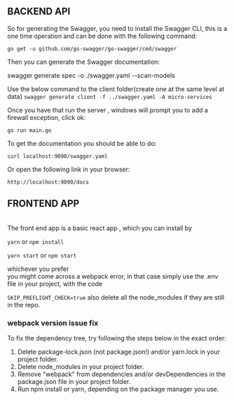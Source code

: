 ## BACKEND API
So for generating the Swagger, you need to install the Swagger CLI, this is a one time operation and can be done with the following command:

`go get -u github.com/go-swagger/go-swagger/cmd/swagger ` 

Then you can generate the Swagger documentation:

swagger generate spec -o ./swagger.yaml --scan-models

Use the below command to the client folder(create one at the same level at data)
`swagger generate client -f ../swagger.yaml -A micro-services`

Once you have that run the server , windows will prompt you to add a firewall exception, click ok:

`go run main.go`

To get the documentation you should be able to do:

`curl localhost:9090/swagger.yaml`

Or open the following link in your browser:

`http://localhost:9090/docs`

## FRONTEND APP
<br> The front end app is a basic react app , which you can install by

`yarn` or
`npm install`

`yarn start` or
`npm start`

whichever you prefer<br>
you might come across a webpack error, in that case simply use the .env file in your project, with the code<br>

`SKIP_PREFLIGHT_CHECK=true`
 also delete all the node_modules if they are still in the repo.

 ### webpack version issue fix

 To fix the dependency tree, try following the steps below in the exact order:

  1. Delete package-lock.json (not package.json!) and/or yarn.lock in your project folder.
  2. Delete node_modules in your project folder.
  3. Remove "webpack" from dependencies and/or devDependencies in the package.json file in your project folder.
  4. Run npm install or yarn, depending on the package manager you use.
